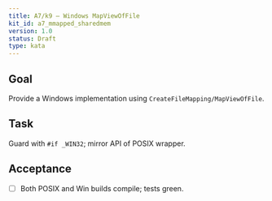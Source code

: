 ```yaml
---
title: A7/k9 — Windows MapViewOfFile
kit_id: a7_mmapped_sharedmem
version: 1.0
status: Draft
type: kata
---
```

## Goal
Provide a Windows implementation using `CreateFileMapping/MapViewOfFile`.
## Task
Guard with `#if _WIN32`; mirror API of POSIX wrapper.
## Acceptance
- [ ] Both POSIX and Win builds compile; tests green.